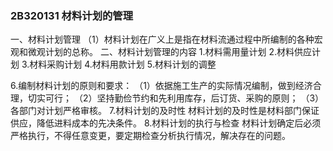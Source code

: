 ### 2B320131	材料计划的管理
一、材料计划管理
（1）材料计划在广义上是指在材料流通过程中所编制的各种宏观和微观计划的总称。
二、材料计划管理的内容
1.材料需用量计划
2.材料供应计划
3.材料采购计划
4.材料用款计划
5.材料计划的调整

6.编制材料计划的原则和要求：
（1）依据施工生产的实际情况编制，做到经济合理，切实可行；
（2）坚持勤俭节约和先利用库存，后订货、采购的原则；
（3）各部门对计划严格审核。
7.材料计划的及时性
材料计划的及时性是材料部门保证供应，降低进料成本的先决条件。
8.材料计划的执行与检查
材料计划确定后必须严格执行，不得任意变更，要定期检查分析执行情况，解决存在的问题。